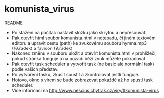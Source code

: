 # komunista_virus
README
 - Po stažení na počítač nastavit složku jako skrytou
a nepřesouvat.
 - Pak otevřít html soubor komunista.html
v notepadu, či jiném textovém editoru a upravit cestu (path)
ke zvukovému souboru hymna.mp3 (16.řádek) a
favicon (8.řádek)
 - Nakonec změnu v souboru uložit a otevřít
komunista.html v prohlížeči, pokud stránka
funguje a na pozadí běží zvuk můžete pokračovat
 - Pak otevřít task scheduler
a vytvořit task (ne basic ale normální task)
podle vašich představ.
 - Po vytvoření tasku, zkusit spustit a zkontrolovat jestli
funguje.
 - Hotovo, okno s virem se bude zobrazovat pokaždé
až ho spustí task scheduler.
 - Více informací na http://www.nescius.chytrak.cz/viry/#komunista-virus
